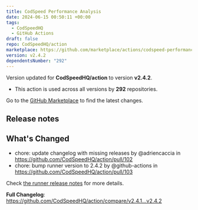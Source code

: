 ```yaml
---
title: CodSpeed Performance Analysis
date: 2024-06-15 00:50:11 +00:00
tags:
  - CodSpeedHQ
  - GitHub Actions
draft: false
repo: CodSpeedHQ/action
marketplace: https://github.com/marketplace/actions/codspeed-performance-analysis
version: v2.4.2
dependentsNumber: "292"
---
```



Version updated for **CodSpeedHQ/action** to version **v2.4.2**.
- This action is used across all versions by **292** repositories.

Go to the [GitHub Marketplace](https://github.com/marketplace/actions/codspeed-performance-analysis) to find the latest changes.

## Release notes

## What's Changed
* chore: update changelog with missing releases by @adriencaccia in https://github.com/CodSpeedHQ/action/pull/102
* chore: bump runner version to 2.4.2 by @github-actions in https://github.com/CodSpeedHQ/action/pull/103

Check [the runner release notes](https://github.com/CodSpeedHQ/runner/releases/tag/v2.4.2) for more details.

**Full Changelog**: https://github.com/CodSpeedHQ/action/compare/v2.4.1...v2.4.2
